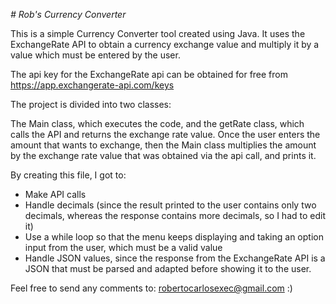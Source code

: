 <em> # Rob's Currency Converter </em>

This is a simple Currency Converter tool created using Java. It uses the ExchangeRate API to obtain a currency exchange value and multiply it by a value which must be entered by the user. 

The api key for the ExchangeRate api can be obtained for free from  https://app.exchangerate-api.com/keys

The project is divided into two classes:

The Main class, which executes the code, and the getRate class, which calls the API and returns the exchange rate value. Once the user enters the amount that wants to exchange, then the Main class multiplies the amount by the exchange rate value that was obtained via the api call, and prints it. 

By creating this file, I got to: 

- Make API calls
- Handle decimals (since the result printed to the user contains only two decimals, whereas the response contains more decimals, so I had to edit it)
- Use a while loop so that the menu keeps displaying and taking an option input from the user, which must be a valid value
- Handle JSON values, since the response from the ExchangeRate API is a JSON that must be parsed and adapted before showing it to the user.

Feel free to send any comments to: robertocarlosexec@gmail.com :)
